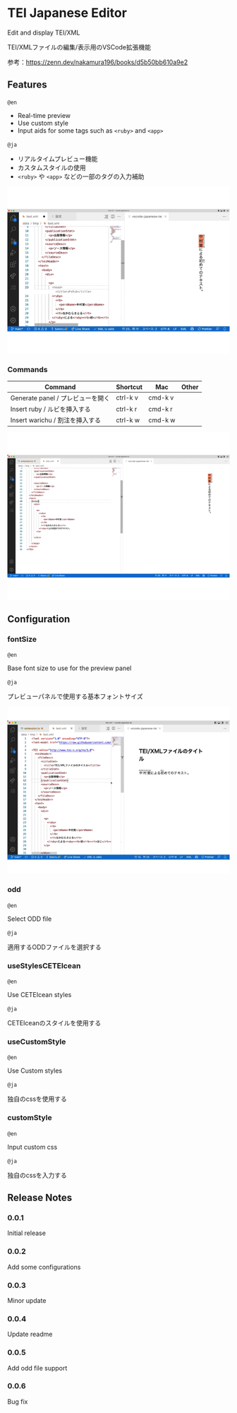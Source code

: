 # TEI Japanese Editor

Edit and display TEI/XML

TEI/XMLファイルの編集/表示用のVSCode拡張機能

参考：https://zenn.dev/nakamura196/books/d5b50bb610a9e2

## Features

`@en`

- Real-time preview
- Use custom style
- Input aids for some tags such as `<ruby>` and `<app>`

`@ja`

- リアルタイムプレビュー機能
- カスタムスタイルの使用
- `<ruby>` や `<app>` などの一部のタグの入力補助

![Real-time preview screencast](media/screen-preview.gif)

### Commands

Command | Shortcut | Mac | Other
---------|----------|---------|---------
Generate panel / プレビューを開く | ctrl-k v |  cmd-k v | 
Insert ruby / ルビを挿入する | ctrl-k r |  cmd-k r | 
Insert warichu / 割注を挿入する | ctrl-k w |  cmd-k w | 

![Insert ruby screencast](media/screen-ruby.gif)

## Configuration

### fontSize

`@en`

Base font size to use for the preview panel

`@ja`

プレビューパネルで使用する基本フォントサイズ

![fontSize screencast](media/screen-config.gif)

### odd

`@en`

Select ODD file

`@ja`

適用するODDファイルを選択する

### useStylesCETEIcean

`@en`

Use CETEIcean styles

`@ja`

CETEIceanのスタイルを使用する

### useCustomStyle

`@en`

Use Custom styles

`@ja`

独自のcssを使用する

### customStyle

`@en`

Input custom css

`@ja`

独自のcssを入力する

## Release Notes

### 0.0.1

Initial release

### 0.0.2

Add some configurations

### 0.0.3

Minor update

### 0.0.4

Update readme

### 0.0.5

Add odd file support

### 0.0.6

Bug fix